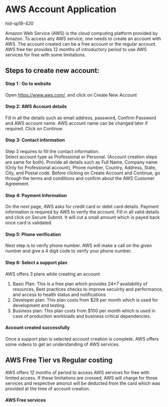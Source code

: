 # AWS Account Application 

hid-sp18-420

Amazon Web Service (AWS) is the cloud computing platform provided by Amazon.  To access any AWS service, one needs to create an account with AWS. The account created can be a free account or the regular account. AWS free tier provides 12 months of introductory period to use AWS services for free with some limitations. 

## Steps to create new account:

#### Step 1 : Go to website

Open https://www.aws.com/, and click on Create New Account

#### Step 2: AWS Account details

Fill in all the details such as email address, password, Confirm Password and AWS account name. AWS account name can be changed later if required. 
Click on Continue. 


#### Step 3: Contact information

Step 3 requires to fill the contact information.  
Select account type as Professional or Personal. (Account creation steps are same for both).
Provide all details such as Full Name, Company name (Only for Professional account), Phone number, Country, Address, State, City, and Postal code. 
Before clicking on Create Account and Continue, go through the terms and conditions and confirm about the AWS Customer Agreement. 

#### Step 4: Payment Information

On the next page, AWS asks for credit card or debit card details. Payment information is required by AWS to verify the account. 
Fill in all valid details and click on Secure Submit. 
It will cut a small amount which is payed back once card is validated. 

#### Step 5: Phone verification

Next step is to verify phone number. AWS will make a call on the given number and give a 4 digit code to verify your phone number. 

#### Step 6: Select a support plan 

AWS offers 3 plans while creating an account
1.	Basic Plan: This is a free plan which provides 24*7 availability of resources, Best practices checks to improve secuirity and performance, and access to health status and notifications
2.	Developer plan: This plan costs from $29 per month which is used for development and testing.
3.	Business plan: This plan costs from $100 per month which is used in case of production workloads and business critical dependencies. 

#### Account created successfully
Once a support plan is selected account creation is complete. AWS offers some videos to get an understanding of AWS services. 


## AWS Free Tier vs Regular costing

AWS offers 12 months of period to access AWS services for free with limited access. If these limitations are crossed, AWS will charge for those services and respective amonut will be deducted from the card which was provided at the time of account creation. 

#### AWS Free services



